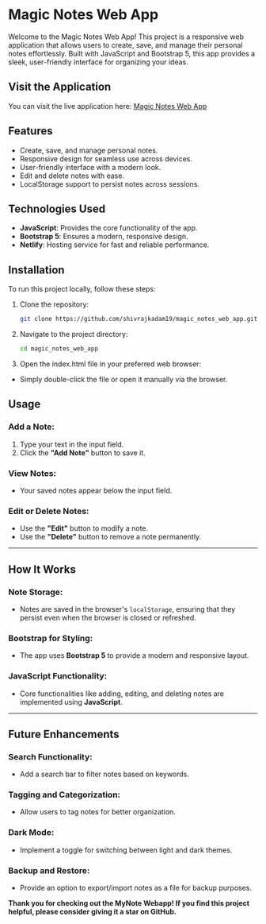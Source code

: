 # Magic Notes Web App

Welcome to the Magic Notes Web App! This project is a responsive web application that allows users to create, save, and manage their personal notes effortlessly. Built with JavaScript and Bootstrap 5, this app provides a sleek, user-friendly interface for organizing your ideas.

## Visit the Application

You can visit the live application here: [Magic Notes Web App](https://mynotes-web-app.netlify.app)

## Features

- Create, save, and manage personal notes.
- Responsive design for seamless use across devices.
- User-friendly interface with a modern look.
- Edit and delete notes with ease.
- LocalStorage support to persist notes across sessions.

## Technologies Used

- **JavaScript**: Provides the core functionality of the app.
- **Bootstrap 5**: Ensures a modern, responsive design.
- **Netlify**: Hosting service for fast and reliable performance.

## Installation

To run this project locally, follow these steps:

1. Clone the repository:
   ```sh
   git clone https://github.com/shivrajkadam19/magic_notes_web_app.git
   
2. Navigate to the project directory:
   ```sh
   cd magic_notes_web_app

3. Open the index.html file in your preferred web browser:
- Simply double-click the file or open it manually via the browser.

## Usage

### Add a Note:
1. Type your text in the input field.
2. Click the **"Add Note"** button to save it.

### View Notes:
- Your saved notes appear below the input field.

### Edit or Delete Notes:
- Use the **"Edit"** button to modify a note.
- Use the **"Delete"** button to remove a note permanently.

---

## How It Works

### Note Storage:
- Notes are saved in the browser's `localStorage`, ensuring that they persist even when the browser is closed or refreshed.

### Bootstrap for Styling:
- The app uses **Bootstrap 5** to provide a modern and responsive layout.

### JavaScript Functionality:
- Core functionalities like adding, editing, and deleting notes are implemented using **JavaScript**.

---

## Future Enhancements

### Search Functionality:
- Add a search bar to filter notes based on keywords.

### Tagging and Categorization:
- Allow users to tag notes for better organization.

### Dark Mode:
- Implement a toggle for switching between light and dark themes.

### Backup and Restore:
- Provide an option to export/import notes as a file for backup purposes.

**Thank you for checking out the MyNote Webapp! If you find this project helpful, please consider giving it a star on GitHub.**
